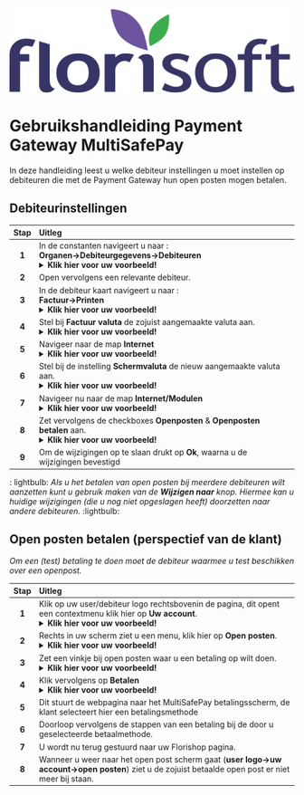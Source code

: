 <img src = "../../../fslogo.png">

# Gebruikshandleiding Payment Gateway MultiSafePay

In deze handleiding leest u welke debiteur instellingen u moet instellen op debiteuren die met de Payment Gateway hun open posten mogen betalen.

## Debiteurinstellingen

|Stap|Uitleg|
|:-:|:--|
|**1**|In de constanten navigeert u naar :<br>**Organen→Debiteurgegevens→Debiteuren**<details><summary><b>Klik hier voor uw voorbeeld!</b></summary><img src="Media/4.png"></details>|
|**2**|Open vervolgens een relevante debiteur.|
|**3**|In de debiteur kaart navigeert u naar :<br>**Factuur→Printen**<details><summary><b>Klik hier voor uw voorbeeld!</b></summary><img src="Media/5.png"></details>|
|**4**|Stel bij **Factuur valuta** de zojuist aangemaakte valuta aan.<details><summary><b>Klik hier voor uw voorbeeld!</b></summary><img src="Media/5.png"></details>|
|**5**|Navigeer naar de map **Internet**<details><summary><b>Klik hier voor uw voorbeeld!</b></summary><img src="Media/6.png"></details>|
|**6**|Stel bij de instelling **Schermvaluta** de nieuw aangemaakte valuta aan.<details><summary><b>Klik hier voor uw voorbeeld!</b></summary><img src="Media/6.png"></details>|
|**7**|Navigeer nu naar de map **Internet/Modulen**<details><summary><b>Klik hier voor uw voorbeeld!</b></summary><img src="Media/7.png"></details>|
|**8**|Zet vervolgens de checkboxes **Openposten** & **Openposten betalen** aan.<details><summary><b>Klik hier voor uw voorbeeld!</b></summary><img src="Media/7.png"></details>|
|**9**|Om de wijzigingen op te slaan drukt op **Ok**, waarna u de wijzigingen bevestigd|

: lightbulb: *Als u het betalen van open posten bij meerdere debiteuren wilt aanzetten kunt u gebruik maken van de **Wijzigen naar** knop. Hiermee kan u huidige wijzigingen (die u nog niet opgeslagen heeft) doorzetten naar andere debiteuren.* :lightbulb:

## Open posten betalen (perspectief van de klant)

*Om een (test) betaling te doen moet de debiteur waarmee u test beschikken over een openpost.*

|Stap|Uitleg|
|:-:|:--|
|**1**|Klik op uw user/debiteur logo rechtsbovenin de pagina, dit opent een contextmenu klik hier op **Uw account**.<details><summary><b>Klik hier voor uw voorbeeld!</b></summary><img src="Media/21.png"></details>|
|**2**|Rechts in uw scherm ziet u een menu, klik hier op **Open posten**.<details><summary><b>Klik hier voor uw voorbeeld!</b></summary><img src="Media/22.png"></details>|
|**3**|Zet een vinkje bij open posten waar u een betaling op wilt doen.<details><summary><b>Klik hier voor uw voorbeeld!</b></summary><img src="Media/23.png"></details>|
|**4**|Klik vervolgens op **Betalen**<details><summary><b>Klik hier voor uw voorbeeld!</b></summary><img src="Media/23.png"></details>|
|**5**|Dit stuurt de webpagina naar het MultiSafePay betalingsscherm, de klant selecteert hier een betalingsmethode|
|**6**|Doorloop vervolgens de stappen van een betaling bij de door u geselecteerde betaalmethode.|
|**7**|U wordt nu terug gestuurd naar uw Florishop pagina.|
|**8**|Wanneer u weer naar het open post scherm gaat (**user logo→uw account→open posten**) ziet u de zojuist betaalde open post er niet meer bij staan.|